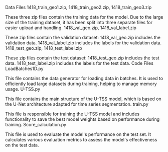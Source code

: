Data Files
1418_train_geo1.zip, 1418_train_geo2.zip, 1418_train_geo3.zip

These three zip files contain the training data for the model. Due to the large size of the training dataset, it has been split into three separate files for easier upload and handling.
1418_val_geo.zip, 1418_val_label.zip

These zip files contain the validation dataset:
1418_val_geo.zip includes the validation data.
1418_val_label.zip includes the labels for the validation data.
1418_test_geo.zip, 1418_test_label.zip

These zip files contain the test dataset:
1418_test_geo.zip includes the test data.
1418_test_label.zip includes the labels for the test data.
Code Files
LoadBatches1D.py

This file contains the data generator for loading data in batches. It is used to efficiently load large datasets during training, helping to manage memory usage.
U-TSS.py

This file contains the main structure of the U-TSS model, which is based on the U-Net architecture adapted for time series segmentation.
train.py

This file is responsible for training the U-TSS model and includes functionality to save the best model weights based on performance during training.
Score_calculation.py

This file is used to evaluate the model's performance on the test set. It calculates various evaluation metrics to assess the model's effectiveness on the test data.
